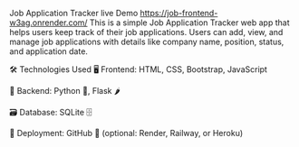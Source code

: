 Job Application Tracker
live Demo https://job-frontend-w3ag.onrender.com/
This is a simple Job Application Tracker web app that helps users keep track of their job applications. 
Users can add, view, and manage job applications with details like company name, position, status, and application date.

🛠️ Technologies Used
🖥️ Frontend: HTML, CSS, Bootstrap, JavaScript

🔧 Backend: Python 🐍, Flask 🌶️

🗃️ Database: SQLite 🗄️

🚀 Deployment: GitHub 🔗 (optional: Render, Railway, or Heroku)

